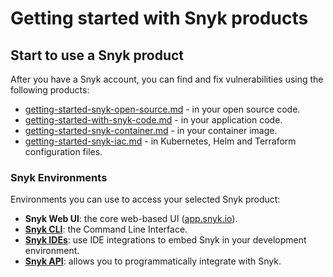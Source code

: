 # Getting started with Snyk products

## Start to use a Snyk product

After you have a Snyk account, you can find and fix vulnerabilities using the following products:

* [getting-started-snyk-open-source.md](../products/snyk-open-source/getting-started-snyk-open-source.md "mention") - in your open source code.
* [getting-started-with-snyk-code.md](getting-started-snyk-products/getting-started-with-snyk-code.md "mention") - in your application code.
* [getting-started-snyk-container.md](../products/snyk-container/getting-started-snyk-container.md "mention") - in your container image.
* [getting-started-snyk-iac.md](../products/snyk-infrastructure-as-code/getting-started-snyk-iac.md "mention") - in Kubernetes, Helm and Terraform configuration files.

### Snyk Environments

Environments you can use to access your selected Snyk product:

* **Snyk Web UI**: the core web-based UI ([app.snyk.io](https://app.snyk.io)).
* [**Snyk CLI**](https://docs.snyk.io/snyk-cli): the Command Line Interface.
* [**Snyk IDEs**](../features/integrations/ide-tools/): use IDE integrations to embed Snyk in your development environment.
* [**Snyk API**](https://support.snyk.io/hc/en-us/categories/360000665657-Snyk-API): allows you to programmatically integrate with Snyk.
